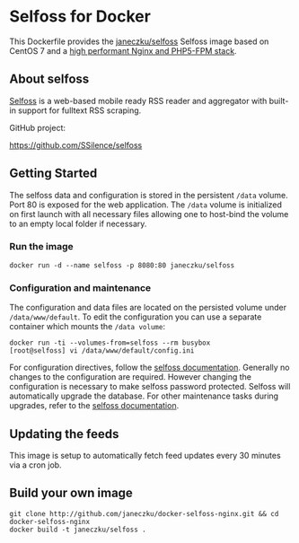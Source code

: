 # Selfoss for Docker

This Dockerfile provides the [janeczku/selfoss](https://registry.hub.docker.com/u/janeczku/selfoss/) Selfoss image based on CentOS 7 and a [high performant Nginx and PHP5-FPM stack](https://github.com/million12/docker-nginx-php).

## About selfoss

[Selfoss](http://selfoss.aditu.de/) is a web-based mobile ready RSS reader and aggregator with built-in support for fulltext RSS scraping.

GitHub project:

https://github.com/SSilence/selfoss

## Getting Started

The selfoss data and configuration is stored in the persistent `/data` volume. Port 80 is exposed for the web application.
The `/data` volume is initialized on first launch with all necessary files allowing one to host-bind the volume to an empty local folder if necessary.

### Run the image

    docker run -d --name selfoss -p 8080:80 janeczku/selfoss

### Configuration and maintenance

The configuration and data files are located on the persisted volume under `/data/www/default`. To edit the configuration you can use a separate container which mounts the `/data volume`:

	docker run -ti --volumes-from=selfoss --rm busybox
	[root@selfoss] vi /data/www/default/config.ini
	
For configuration directives, follow the [selfoss documentation](http://selfoss.aditu.de/#documentation). Generally no changes to the configuration are required. However changing the configuration is necessary to make selfoss password protected.
Selfoss will automatically upgrade the database. For other maintenance tasks during upgrades, refer to the [selfoss documentation](http://selfoss.aditu.de/#documentation).

## Updating the feeds

This image is setup to automatically fetch feed updates every 30 minutes via a cron job.

## Build your own image

    git clone http://github.com/janeczku/docker-selfoss-nginx.git && cd docker-selfoss-nginx
    docker build -t janeczku/selfoss .
